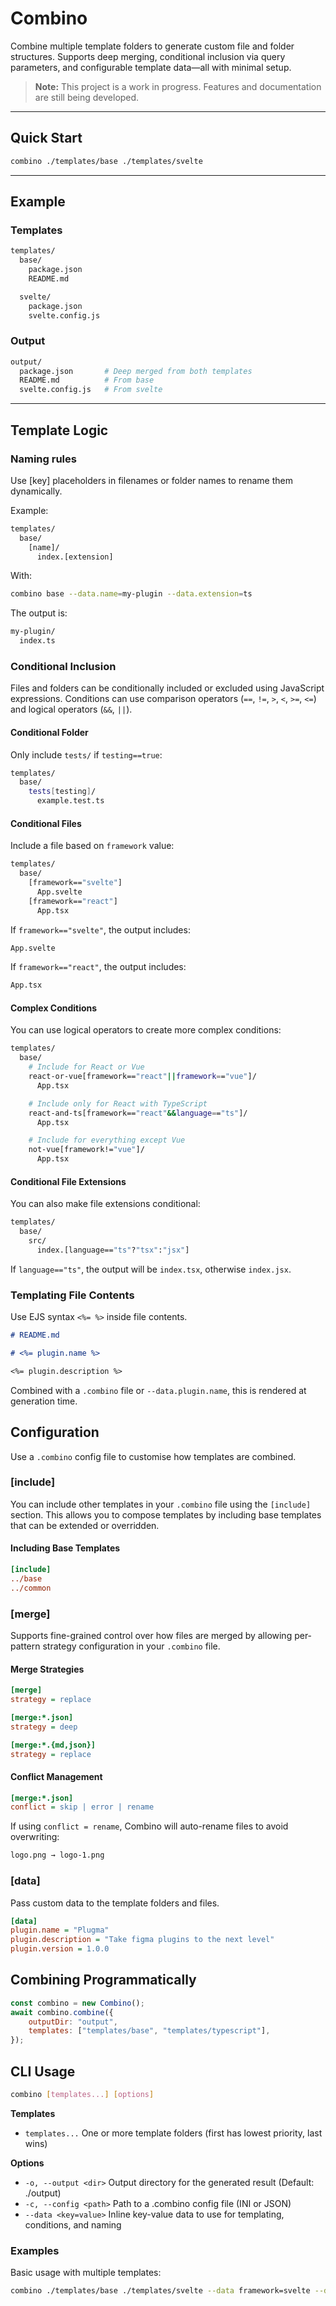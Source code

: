 # Combino

Combine multiple template folders to generate custom file and folder structures. Supports deep merging, conditional inclusion via query parameters, and configurable template data—all with minimal setup.

> **Note:** This project is a work in progress. Features and documentation are still being developed.

---

## Quick Start

```bash
combino ./templates/base ./templates/svelte
```

---

## Example

### Templates

```bash
templates/
  base/
    package.json
    README.md

  svelte/
    package.json
    svelte.config.js
```

### Output

```bash
output/
  package.json       # Deep merged from both templates
  README.md          # From base
  svelte.config.js   # From svelte
```

---

## Template Logic

### Naming rules

Use [key] placeholders in filenames or folder names to rename them dynamically.

Example:

```bash
templates/
  base/
    [name]/
      index.[extension]
```

With:

```bash
combino base --data.name=my-plugin --data.extension=ts
```

The output is:

```bash
my-plugin/
  index.ts
```

### Conditional Inclusion

Files and folders can be conditionally included or excluded using JavaScript expressions. Conditions can use comparison operators (`==`, `!=`, `>`, `<`, `>=`, `<=`) and logical operators (`&&`, `||`).

#### Conditional Folder

Only include `tests/` if `testing==true`:

```bash
templates/
  base/
    tests[testing]/
      example.test.ts
```

#### Conditional Files

Include a file based on `framework` value:

```bash
templates/
  base/
    [framework=="svelte"]
      App.svelte
    [framework=="react"]
      App.tsx
```

If `framework=="svelte"`, the output includes:

```bash
App.svelte
```

If `framework=="react"`, the output includes:

```bash
App.tsx
```

#### Complex Conditions

You can use logical operators to create more complex conditions:

```bash
templates/
  base/
    # Include for React or Vue
    react-or-vue[framework=="react"||framework=="vue"]/
      App.tsx

    # Include only for React with TypeScript
    react-and-ts[framework=="react"&&language=="ts"]/
      App.tsx

    # Include for everything except Vue
    not-vue[framework!="vue"]/
      App.tsx
```

#### Conditional File Extensions

You can also make file extensions conditional:

```bash
templates/
  base/
    src/
      index.[language=="ts"?"tsx":"jsx"]
```

If `language=="ts"`, the output will be `index.tsx`, otherwise `index.jsx`.

### Templating File Contents

Use EJS syntax `<%= %>` inside file contents.

```md
# README.md

# <%= plugin.name %>

<%= plugin.description %>
```

Combined with a `.combino` file or `--data.plugin.name`, this is rendered at generation time.

## Configuration

Use a `.combino` config file to customise how templates are combined.

### [include]

You can include other templates in your `.combino` file using the `[include]` section. This allows you to compose templates by including base templates that can be extended or overridden.

#### Including Base Templates

```ini
[include]
../base
../common
```

### [merge]

Supports fine-grained control over how files are merged by allowing per-pattern strategy configuration in your `.combino` file.

#### Merge Strategies

```ini
[merge]
strategy = replace

[merge:*.json]
strategy = deep

[merge:*.{md,json}]
strategy = replace
```

#### Conflict Management

```ini
[merge:*.json]
conflict = skip | error | rename
```

If using `conflict = rename`, Combino will auto-rename files to avoid overwriting:

```bash
logo.png → logo-1.png
```

### [data]

Pass custom data to the template folders and files.

```ini
[data]
plugin.name = "Plugma"
plugin.description = "Take figma plugins to the next level"
plugin.version = 1.0.0
```

## Combining Programmatically

```js
const combino = new Combino();
await combino.combine({
    outputDir: "output",
    templates: ["templates/base", "templates/typescript"],
});
```

## CLI Usage

```bash
combino [templates...] [options]
```

**Templates**

-   `templates...` One or more template folders (first has lowest priority, last wins)

**Options**

-   `-o, --output <dir>` Output directory for the generated result (Default: ./output)
-   `-c, --config <path>` Path to a .combino config file (INI or JSON)
-   `--data <key=value>` Inline key-value data to use for templating, conditions, and naming

### Examples

Basic usage with multiple templates:

```bash
combino ./templates/base ./templates/svelte --data framework=svelte --data language=ts -o ./my-project
```
